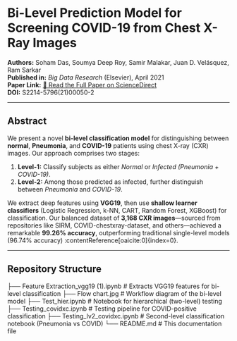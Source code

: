 # Bi-Level Prediction Model for Screening COVID-19 from Chest X-Ray Images

**Authors:** Soham Das, Soumya Deep Roy, Samir Malakar, Juan D. Velásquez, Ram Sarkar  
**Published in:** *Big Data Research* (Elsevier), April 2021  
**Paper Link:** [📄 Read the Full Paper on ScienceDirect](https://www.sciencedirect.com/science/article/pii/S2214579621000502)  
**DOI:** S2214-5796(21)00050-2

---

##  Abstract

We present a novel **bi-level classification model** for distinguishing between **normal**, **Pneumonia**, and **COVID-19** patients using chest X-ray (CXR) images. Our approach comprises two stages:

1. **Level-1:** Classify subjects as either *Normal* or *Infected (Pneumonia + COVID-19)*.  
2. **Level-2:** Among those predicted as infected, further distinguish between *Pneumonia* and *COVID-19*.

We extract deep features using **VGG19**, then use **shallow learner classifiers** (Logistic Regression, k-NN, CART, Random Forest, XGBoost) for classification. Our balanced dataset of **3,168 CXR images**—sourced from repositories like SIRM, COVID-chestxray-dataset, and others—achieved a remarkable **99.26% accuracy**, outperforming traditional single-level models (96.74% accuracy) :contentReference[oaicite:0]{index=0}.

---

##  Repository Structure

├── Feature Extraction_vgg19 (1).ipynb # Extracts VGG19 features for bi-level classification
├── Flow chart.jpg # Workflow diagram of the bi-level model
├── Test_hier.ipynb # Notebook for hierarchical (two-level) testing
├── Testing_covidxc.ipynb # Testing pipeline for COVID-positive classification
├── Testing_lv2_covidxc.ipynb # Second-level classification notebook (Pneumonia vs COVID)
└── README.md # This documentation file

